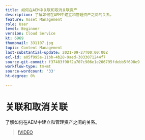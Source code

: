 ```yaml
---
title: 如何在AEM中关联和取消关联资产
description: 了解如何在AEM中建立和管理资产之间的关系。
feature: Asset Management
role: User
level: Beginner
version: Cloud Service
kt: 6969
thumbnail: 331107.jpg
topic: Content Management
last-substantial-update: 2021-09-27T00:00:00Z
exl-id: a05f995e-11bb-4b28-9aed-3033071244f7
source-git-commit: f37483f90f2a707c906e1e206795fdebb5f698e9
workflow-type: tm+mt
source-wordcount: '33'
ht-degree: 0%

---
```


# 关联和取消关联

了解如何在AEM中建立和管理资产之间的关系。

>[!VIDEO](https://video.tv.adobe.com/v/331107/?quality=12&learn=on&hidetitle=true)
